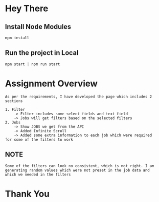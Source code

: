 # Hey There

## Install Node Modules

```
npm install
```

## Run the project in Local

```
npm start | npm run start
```

# Assignment Overview

```
As per the requirements, I have developed the page which includes 2 sections

1. Filter
    -> Filter includes some select fields and text field
    -> Jobs will get filters based on the selected filters
2. Jobs
    -> Show JOBS we get from the API
    -> Added Infinite Scroll
    -> Added some extra information to each job which were required for some of the filters to work
```

## NOTE

```
Some of the filters can look no consistent, which is not right. I am generating random values which were not preset in the job data and which we needed in the filters
```

# Thank You
